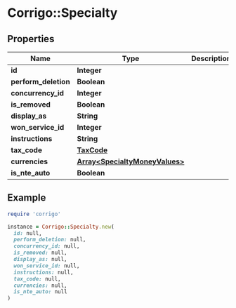 # Corrigo::Specialty

## Properties

| Name | Type | Description | Notes |
| ---- | ---- | ----------- | ----- |
| **id** | **Integer** |  | [optional] |
| **perform_deletion** | **Boolean** |  | [optional] |
| **concurrency_id** | **Integer** |  | [optional] |
| **is_removed** | **Boolean** |  | [optional] |
| **display_as** | **String** |  | [optional] |
| **won_service_id** | **Integer** |  | [optional] |
| **instructions** | **String** |  | [optional] |
| **tax_code** | [**TaxCode**](TaxCode.md) |  | [optional] |
| **currencies** | [**Array&lt;SpecialtyMoneyValues&gt;**](SpecialtyMoneyValues.md) |  | [optional] |
| **is_nte_auto** | **Boolean** |  | [optional] |

## Example

```ruby
require 'corrigo'

instance = Corrigo::Specialty.new(
  id: null,
  perform_deletion: null,
  concurrency_id: null,
  is_removed: null,
  display_as: null,
  won_service_id: null,
  instructions: null,
  tax_code: null,
  currencies: null,
  is_nte_auto: null
)
```

